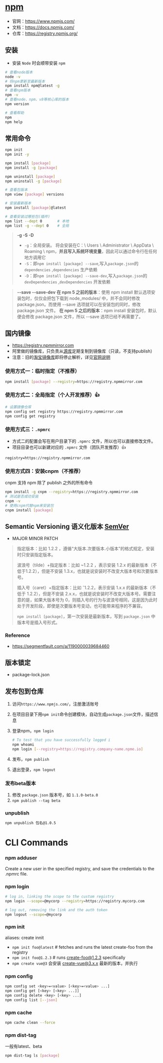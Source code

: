 # [npm](https://www.npmjs.com/)

* 官网：https://www.npmjs.com/
* 文档：https://docs.npmjs.com/
* 仓库：https://registry.npmjs.org/

## 安装
* 安装 `Node` 时会顺带安装 `npm`

```bash
# 查看node版本
node -v
# 将npm更新至最新版本
npm install npm@latest -g
# 查看npm版本
npm -v
# 查看node、npm、v8等核心库的版本
npm version

# 查看帮助
npm
npm help
```

## 常用命令

```bash
npm init
npm init -y

npm install [package]
npm install -g [package]

npm uninstall [package]
npm uninstall -g [package]

# 查看包版本
npm view [package] versions

# 安装最新版本
npm install [package]@latest

# 查看安装过哪些包(插件)
npm list --dept 0		# 本地
npm list -g --dept 0	# 全局
```

> **-g -S -D**
>
> * `-g`：全局安装。 将会安装在C：\ Users \ Administrator \ AppData \ Roaming \ npm，**并且写入系统环境变量**，因此可以通过命令行在任何地方调用它
> * `-S`：即`npm install [package] --save`,写入`package.json`的`dependencies` ,`dependencies` 生产依赖
> * `-D`：即`npm install [package] --save-dev`,写入`package.json`的`devDependencies` ,`devDependencies` 开发依赖


> **--save  --save-dev**
> **在 npm 5 之前的版本**：使用 npm install 默认选项安装包时，仅仅会把包下载到 node_modules/ 中，并不会同时修改 package.json。而使用 --save 选项就可以在安装包的同时，修改 package.json 文件。
> **在 npm 5 之后的版本**：npm install 安装包时，默认便会修改 package.json 文件，所以 --save 选项已经不再需要了。


## 国内镜像

* https://registry.npmmirror.com
* 阿里做的镜像库，只负责从[源库](https://registry.npmjs.org/)定期复制到镜像库（只读，不支持publish）
* 注意：旧的[淘宝镜像库](https://registry.npm.taobao.org)即将停止解析，详见[官网说明](https://npmmirror.com/)

### 使用方式一：临时指定（不推荐）
```bash
npm install [package] --registry=https://registry.npmmirror.com
```
### 使用方式二：全局指定（个人开发推荐）:+1:
```bash
# 设置镜像仓库
npm config set registry https://registry.npmmirror.com
npm config get registry
```
### 使用方式三：`.npmrc`

* 方式二的配置会写在用户目录下的 `.npmrc`  文件，所以也可以直接修改文件。
* 项目目录也可以新建对应的 `.npmrc`  文件（团队开发推荐）:+1:

```text
registry=https://registry.npmmirror.com
```

### 使用方式四：安装cnpm（不推荐）

cnpm 支持 npm 除了 publish 之外的所有命令

```bash
npm install -g cnpm --registry=https://registry.npmmirror.com
# 测试是否成功安装
cnpm -v
# 使用cnpm代替npm来安装包
cnpm install [package]
```


## Semantic Versioning 语义化版本 [SemVer](https://semver.org/)

* MAJOR MINOR PATCH
> 指定版本：比如 1.2.2 ，遵循“大版本.次要版本.小版本”的格式规定，安装时只安装指定版本。
> 
> 波浪号（tilde）+指定版本：比如 ~1.2.2 ，表示安装 1.2.x 的最新版本（不低于1.2.2），但是不安装 1.3.x，也就是说安装时不改变大版本号和次要版本号。
> 
> 插入号（caret）+指定版本：比如 ˆ1.2.2，表示安装 1.x.x 的最新版本（不低于 1.2.2），但是不安装 2.x.x，也就是说安装时不改变大版本号。需要注意的是，如果大版本号为 0，则插入号的行为与波浪号相同，这是因为此时处于开发阶段，即使是次要版本号变动，也可能带来程序的不兼容。
> 
> `npm install [package]`，第一次安装是最新版本，写到 `package.json` 中版本号是插入号形式。

### Reference

* https://segmentfault.com/a/1190000039684460

## 版本锁定

* package-lock.json

## 发布包到仓库

1. 访问`https://www.npmjs.com/`，注册激活账号

2. 在项目目录下用`npm init`命令创建模块，自动生成`package.json`文件，描述信息

3. 登录npm，`npm login`

   ```bash
   # To test that you have successfully logged i
   npm whoami
   npm login [--registry=https://registry.company-name.npme.io]
   ```

4. 发布，`npm publish`

5. 退出登录，`npm logout`

### 发布beta版本

1. 修改 `package.json` 版本号，如 `1.1.0-beta.0`
2. `npm publish --tag beta`

### unpublish

```bash
npm unpublish 包名@1.0.5
```

# CLI Commands

### npm adduser

Create a new user in the specified registry, and save the credentials to the .npmrc file.

### npm login
```bash
# log in, linking the scope to the custom registry
npm login --scope=@mycorp --registry=https://registry.mycorp.com

# log out, removing the link and the auth token
npm logout --scope=@mycorp
```

### npm init

aliases: create innit

* `npm init foo@latest` # fetches and runs the latest create-foo from the registry
* `npm init foo@1.2.3` # runs create-foo@1.2.3 specifically
* `npm create vue@3` 会安装 create-vue@3.x.x 最新的版本，并执行


### npm config

```bash
npm config set <key>=<value> [<key>=<value> ...]
npm config get [<key> [<key> ...]]
npm config delete <key> [<key> ...]
npm config list [--json]
```


### npm cache

```bash
npm cache clean --force
```

### npm dist-tag

一般有latest、beta

```bash
npm dist-tag ls [package]
```

